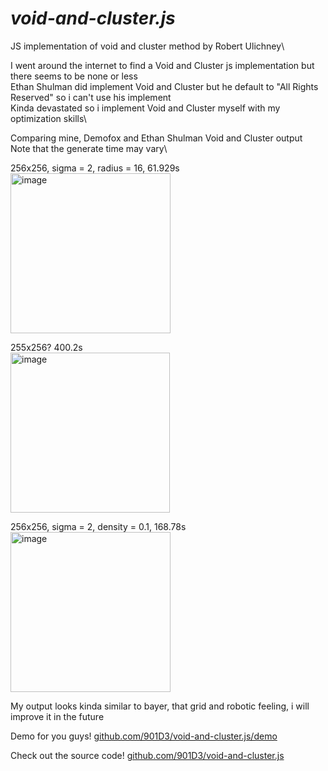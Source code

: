 # _**void-and-cluster.js**_
JS implementation of void and cluster method by Robert Ulichney\

I went around the internet to find a Void and Cluster js implementation but there seems to be none or less\
Ethan Shulman did implement Void and Cluster but he default to "All Rights Reserved" so i can't use his implement\
Kinda devastated so i implement Void and Cluster myself with my optimization skills\

Comparing mine, Demofox and Ethan Shulman Void and Cluster output\
Note that the generate time may vary\

256x256, sigma = 2, radius = 16, 61.929s\
<img width="256" height="256" alt="image" src="https://github.com/user-attachments/assets/0ef19375-272e-48ef-8548-fbabf1d51387" />

255x256? 400.2s\
<img width="255" height="256" alt="image" src="https://github.com/user-attachments/assets/a34febf6-3932-435b-b97c-4e691a0741a3" />

256x256, sigma = 2, density = 0.1, 168.78s\
<img width="256" height="256" alt="image" src="https://github.com/user-attachments/assets/1c126adc-ec9c-4216-8092-9d6b37725989" />

My output looks kinda similar to bayer, that grid and robotic feeling, i will improve it in the future

Demo for you guys!
[github.com/901D3/void-and-cluster.js/demo](https://901d3.github.io/void-and-cluster.js/demo/)

Check out the source code!
[github.com/901D3/void-and-cluster.js](https://github.com/901D3/void-and-cluster.js)
